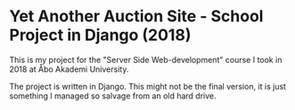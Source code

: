 # Yet Another Auction Site - School Project in Django (2018)

This is my project for the "Server Side Web-development" course I took in 2018 at Åbo Akademi University.

The project is written in Django. This might not be the final version, it is just something I managed so salvage from an old hard drive.
